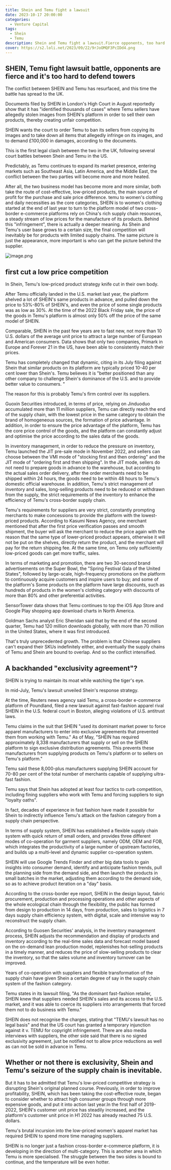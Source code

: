 ```yaml
---
title: Shein and Temu fight a lawsuit
date: 2023-10-17 20:00:00
categories:
  - Venture Capital
tags:
  - Shein
  - Temu
description: Shein and Temu fight a lawsuit.Fierce opponents, too hard to defend.
cover: https://s2.loli.net/2023/09/22/9rJoOMQF3PcIDd4.png
---
```


## SHEIN, Temu fight lawsuit battle, opponents are fierce and it's too hard to defend towers

The conflict between SHEIN and Temu has resurfaced, and this time the battle has spread to the UK.

Documents filed by SHEIN in London's High Court in August reportedly show that it has "identified thousands of cases" where Temu sellers have allegedly stolen images from SHEIN's platform in order to sell their own products, thereby creating unfair competition.

SHEIN wants the court to order Temu to ban its sellers from copying its images and to take down all items that allegedly infringe on its images, and to demand £100,000 in damages, according to the documents.

This is the first legal clash between the two in the UK, following several court battles between Shein and Temu in the US.

Predictably, as Temu continues to expand its market presence, entering markets such as Southeast Asia, Latin America, and the Middle East, the conflict between the two parties will become more and more heated.

After all, the two business model has become more and more similar, both take the route of cost-effective, low-priced products, the main source of profit for the purchase and sale price difference. temu to women's clothing and daily necessities as the core categories, SHEIN is to women's clothing started at the end of last year to turn to the platform model of two cross-border e-commerce platforms rely on China's rich supply chain resources, a steady stream of low prices for the manufacture of its products. Behind this "infringement", there is actually a deeper meaning. As Shein and Temu's user base grows to a certain size, the final competition will inevitably be for products with limited supply chains. The same picture is just the appearance, more important is who can get the picture behind the supplier.

![image.png](https://s2.loli.net/2023/09/22/TEz1GF4gSBOfyxv.png)

## first cut a low price competition

In Shein, Temu's low-priced product strategy knife cut in their own body.

After Temu officially landed in the U.S. market last year, the platform shelved a lot of SHEIN's same products in advance, and pulled down the price to 53%-80% of SHEIN's, and even the price of some single products was as low as 30%. At the time of the 2022 Black Friday sale, the price of the goods in Temu's platform is almost only 50% off the price of the same model of SHEIN.

Comparable, SHEIN in the past few years are to fast new, not more than 10 U.S. dollars of the average unit price to attract a large number of European and American consumers. Data shows that only two companies, Primark in Europe and Forever 21 in the US, have been able to consistently match their prices.

Temu has completely changed that dynamic, citing in its July filing against Shein that similar products on its platform are typically priced 10-40 per cent lower than Shein's. Temu believes it is "better positioned than any other company to challenge Shein's dominance of the U.S. and to provide better value to consumers. "

The reason for this is probably Temu's firm control over its suppliers.

Guoxin Securities introduced, in terms of price, relying on Jinduoduo accumulated more than 11 million suppliers, Temu can directly reach the end of the supply chain, with the lowest price in the same category to obtain the brand of homogeneous sources, the formation of price advantage. In addition, in order to ensure the price advantage of the platform, Temu has the core price control of the goods, and the platform can constantly adjust and optimise the price according to the sales data of the goods.

In inventory management, in order to reduce the pressure on inventory, Temu launched the JIT pre-sale mode in November 2022, and sellers can choose between the VMI mode of "stocking first and then ordering" and the JIT mode of "ordering first and then shipping". In the JIT mode, sellers do not need to prepare goods in advance to the warehouse, but according to the actual sales order delivery, after the order merchants need to be shipped within 24 hours, the goods need to be within 48 hours to Temu's domestic official warehouse. In addition, Temu's strict management of inventory and sales, long-selling products need to be reduced or withdrawn from the supply, the strict requirements of the inventory to enhance the efficiency of Temu's cross-border supply chain.

Temu's requirements for suppliers are very strict, constantly prompting merchants to make concessions to provide the platform with the lowest-priced products. According to Kasumi News Agency, one merchant mentioned that after the first price verification passes and smooth shipment, the buyer will ask the merchant to reduce the price again with the reason that the same type of lower-priced product appears, otherwise it will not be put on the shelves, directly return the product, and the merchant will pay for the return shipping fee. At the same time, on Temu only sufficiently low-priced goods can get more traffic, sales.

In terms of marketing and promotion, there are two 30-second brand advertisements on the Super Bowl, the "Spring Festival Gala of the United States", followed by large-scale, high-frequency promotions on the platform to continuously acquire customers and inspire users to buy; and some of the platform's Some products on the platform have large discounts, such as hundreds of products in the women's clothing category with discounts of more than 80% and other preferential activities.

SensorTower data shows that Temu continues to top the iOS App Store and Google Play shopping app download charts in North America.

Goldman Sachs analyst Eric Sheridan said that by the end of the second quarter, Temu had 120 million downloads globally, with more than 70 million in the United States, where it was first introduced.

That's truly unprecedented growth. The problem is that Chinese suppliers can't expand their SKUs indefinitely either, and eventually the supply chains of Temu and Shein are bound to overlap. And so the conflict intensified.

## A backhanded "exclusivity agreement"?

SHEIN is trying to maintain its moat while watching the tiger's eye.

In mid-July, Temu's lawsuit unveiled Shein's response strategy.

At the time, Reuters news agency said Temu, a cross-border e-commerce platform of Poundland, filed a new lawsuit against fast-fashion apparel rival SHEIN in the U.S. federal court in Boston, alleging violations of U.S. antitrust laws.

Temu claims in the suit that SHEIN "used its dominant market power to force apparel manufacturers to enter into exclusive agreements that prevented them from working with Temu." As of May, "SHEIN has required approximately 8,338 manufacturers that supply or sell on the SHEIN platform to sign exclusive distribution agreements. This prevents these manufacturers from supplying products on Temu's platform or to sellers on Temu's platform."

Temu said these 8,000-plus manufacturers supplying SHEIN account for 70-80 per cent of the total number of merchants capable of supplying ultra-fast fashion.

Temu says that Shein has adopted at least four tactics to curb competition, including fining suppliers who work with Temu and forcing suppliers to sign "loyalty oaths".

In fact, decades of experience in fast fashion have made it possible for Shein to indirectly influence Temu's attack on the fashion category from a supply chain perspective.

In terms of supply system, SHEIN has established a flexible supply chain system with quick return of small orders, and provides three different modes of co-operation for garment suppliers, namely ODM, OEM and FOB, which integrates the productivity of a large number of upstream factories, and builds up a multi-level and dynamic supplier co-operation system.

SHEIN will use Google Trends Finder and other big data tools to gain insights into consumer demand, identify and anticipate fashion trends, pull the planning side from the demand side, and then launch the products in small batches in the market, adjusting them according to the demand side, so as to achieve product iteration on a "day" basis.

According to the cross-border eye report, SHEIN in the design layout, fabric procurement, production and processing operations and other aspects of the whole ecological chain through the flexibility, the public has formed from design to production in 14 days, from production, sales to logistics in 7 days supply chain efficiency system, with digital, scale and intensive way to reconstruct the supply chain.

According to Guosen Securities' analysis, in the inventory management process, SHEIN adjusts the recommendation and display of products and inventory according to the real-time sales data and forecast model based on the on-demand lean production model, replenishes hot-selling products in a timely manner, and reduces the price of slow-selling products to clear the inventory, so that the sales volume and inventory turnover can be improved.

Years of co-operation with suppliers and flexible transformation of the supply chain have given Shein a certain degree of say in the supply chain system of the fashion category.

Temu states in its lawsuit filing, "As the dominant fast-fashion retailer, SHEIN knew that suppliers needed SHEIN's sales and its access to the U.S. market, and it was able to coerce its suppliers into arrangements that forced them not to do business with Temu."

SHEIN does not recognise the charges, stating that "TEMU's lawsuit has no legal basis" and that the US court has granted a temporary injunction against it v. TEMU for copyright infringement. There are also media interviews with suppliers, the other side said that there is no signed exclusivity agreement, just be notified not to allow price reductions as well as can not be sold in advance in Temu.

## Whether or not there is exclusivity, Shein and Temu's seizure of the supply chain is inevitable.

But it has to be admitted that Temu's low-priced competitive strategy is disrupting Shein's original planned course. Previously, in order to improve profitability, SHEIN, which has been taking the cost-effective route, began to consider whether to attract high consumer groups through more expensive goods, and put it into action last year.In the first half of 2019-2022, SHEIN's customer unit price has steadily increased, and the platform's customer unit price in H1 2022 has already reached 75 U.S. dollars.

Temu's brutal incursion into the low-priced women's apparel market has required SHEIN to spend more time managing suppliers.

SHEIN is no longer just a fashion cross-border e-commerce platform, it is developing in the direction of multi-category. This is another area in which Temu is more specialised. The struggle between the two sides is bound to continue, and the temperature will be even hotter.
